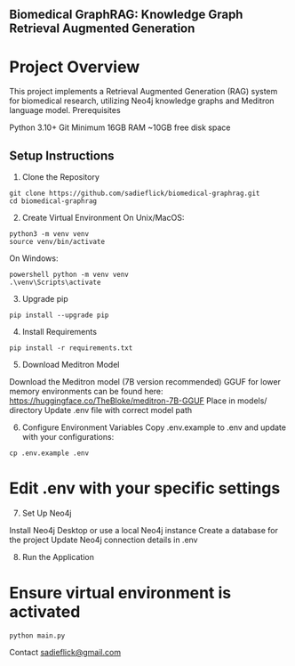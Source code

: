 ## Biomedical GraphRAG: Knowledge Graph Retrieval Augmented Generation
# Project Overview
This project implements a Retrieval Augmented Generation (RAG) system for biomedical research, utilizing Neo4j knowledge graphs and Meditron language model.
Prerequisites

Python 3.10+
Git
Minimum 16GB RAM
~10GB free disk space

## Setup Instructions
1. Clone the Repository
```
git clone https://github.com/sadieflick/biomedical-graphrag.git
cd biomedical-graphrag
```
2. Create Virtual Environment
On Unix/MacOS:
```
python3 -m venv venv
source venv/bin/activate
```

On Windows:
```
powershell python -m venv venv
.\venv\Scripts\activate
```

3. Upgrade pip
```
pip install --upgrade pip
```

4. Install Requirements
```
pip install -r requirements.txt
```

5. Download Meditron Model

Download the Meditron model (7B version recommended)
GGUF for lower memory environments can be found here: 
https://huggingface.co/TheBloke/meditron-7B-GGUF
Place in models/ directory
Update .env file with correct model path

6. Configure Environment Variables
Copy .env.example to .env and update with your configurations:
```
cp .env.example .env
```

# Edit .env with your specific settings
7. Set Up Neo4j

Install Neo4j Desktop or use a local Neo4j instance
Create a database for the project
Update Neo4j connection details in .env

8. Run the Application
# Ensure virtual environment is activated
```
python main.py
```


Contact
sadieflick@gmail.com